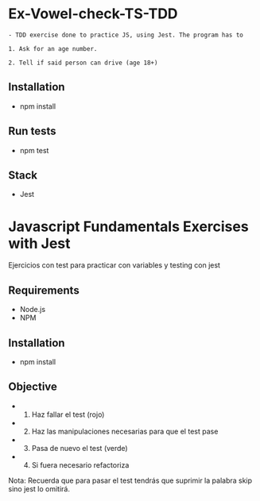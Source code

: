 # Ex-Vowel-check-TS-TDD

    - TDD exercise done to practice JS, using Jest. The program has to 

    1. Ask for an age number.

    2. Tell if said person can drive (age 18+)

## Installation
- npm install

## Run tests
- npm test

## Stack
- Jest












# Javascript Fundamentals Exercises with Jest

Ejercicios con test para practicar con variables y testing con jest

## Requirements

- Node.js
- NPM

## Installation

- npm install

## Objective

- 1. Haz fallar el test (rojo)
- 2. Haz las manipulaciones necesarias para que el test pase
- 3. Pasa de nuevo el test (verde)
- 4. Si fuera necesario refactoriza

Nota: Recuerda que para pasar el test tendrás que suprimir la palabra skip sino jest lo omitirá.